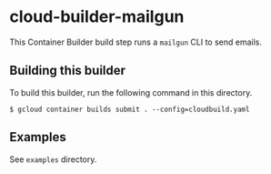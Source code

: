# cloud-builder-mailgun

This Container Builder build step runs a `mailgun` CLI to send emails.

## Building this builder

To build this builder, run the following command in this directory.

    $ gcloud container builds submit . --config=cloudbuild.yaml

## Examples

See `examples` directory.
